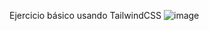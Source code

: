 Ejercicio básico usando TailwindCSS
![image](https://github.com/user-attachments/assets/1586df88-6d05-448f-8aca-153206115b0d)
